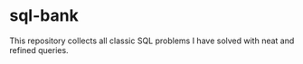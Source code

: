 # sql-bank
This repository collects all classic SQL problems I have solved with neat and refined queries.
